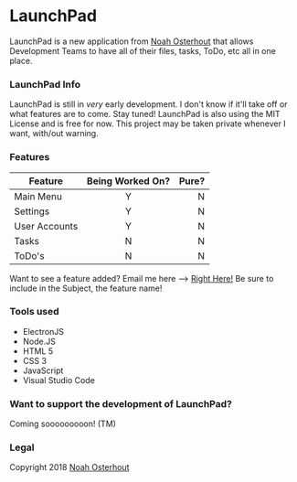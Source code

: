 # LaunchPad
LaunchPad is a new application from [Noah Osterhout](https://noahosterhout.com) that allows Development Teams to have all of their files, tasks, ToDo, etc all in one place.

### LaunchPad Info
LaunchPad is still in *very* early development.  I don't know if it'll take off or what features are to come.  Stay tuned!
LaunchPad is also using the MIT License and is free for now.  This project may be taken private whenever I want, with/out warning.

### Features
| Feature       | Being Worked On? | Pure? |
| ------------- |:----------------:| -----:|
| Main Menu     |        Y         |   N   |
| Settings      |        Y         |   N   |
| User Accounts |        Y         |   N   |
| Tasks         |        N         |   N   |
| ToDo's        |        N         |   N   |

Want to see a feature added?  Email me here --> [Right Here!](mailto:noah@noahosterhout.com)  Be sure to include in the Subject, the feature name!

### Tools used
* ElectronJS
* Node.JS
* HTML 5
* CSS 3
* JavaScript
* Visual Studio Code

### Want to support the development of LaunchPad?
Coming sooooooooon! (TM)

### Legal
Copyright 2018 [Noah Osterhout](https://noahosterhout.com)
